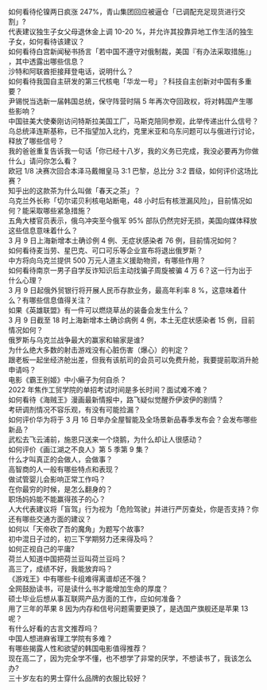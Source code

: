 如何看待伦镍两日疯涨 247%，青山集团回应被逼仓「已调配充足现货进行交割」?  
代表建议独生子女父母退休金上调 10-20 %，并允许其投靠异地工作生活的独生子女，如何看待该建议？  
如何看待白宫新闻秘书扬言「若中国不遵守对俄制裁，美国『有办法采取措施』」 ，其中透露出哪些信息？  
沙特和阿联酋拒接拜登电话，说明什么？  
如何看待我国自主研发的第三代核电「华龙一号」？科技自主创新对中国有多重要？  
尹锡悦当选新一届韩国总统，保守阵营时隔 5 年再次夺回政权，将对韩国产生哪些影响？  
中国驻美大使秦刚访问特斯拉美国工厂，马斯克陪同参观，此举传递出什么信号？  
乌总统泽连斯基称，已不指望加入北约，克里米亚和乌东问题可以与俄进行讨论，释放了哪些信号？  
我的爸爸重复告诉我一句话「你已经十八岁，我的义务已完成，我没必要再为你做什么」请问你怎么看？  
欧冠 1/8 决赛次回合本泽马戴帽皇马 3:1 巴黎，总比分 3:2 晋级，如何评价这场比赛？  
知乎出的这款茶为什么叫做「春天之茶」？  
乌克兰外长称「切尔诺贝利核电站断电，48 小时后有核泄漏风险」，目前情况如何？能采取哪些紧急措施？  
五角大楼官员表示，俄乌冲突至今俄军 95% 部队仍然完好无损，美国向媒体释放这些信息意味着什么？  
3 月 9 日上海新增本土确诊例 4 例、无症状感染者 76 例，目前情况如何？  
如何看待麦当劳、星巴克、可口可乐等企业宣布将退出俄罗斯？  
中方将向乌克兰提供 500 万元人道主义援助物资，有哪些作用？  
如何看待南京一男子自学反诈知识后主动找骗子周旋被骗 4 万 6？这一行为出于什么心理？  
3 月 9 日起俄外贸银行将开展人民币存款业务，最高年利率 8 %，这意味着什么？有哪些信息值得关注？  
如果《英雄联盟》有一件可以燃烧草丛的装备会发生什么？  
3 月 9 日截至 18 时上海新增本土确诊病例 4 例，本土无症状感染者 15 例，目前情况如何？  
俄罗斯与乌克兰战争最大的赢家和输家是谁?  
为什么绝大多数的射击游戏没有心脏伤害（爆心）的判定？  
跟老板一起坐经济舱出差，但我有该航司的会员可以免费升舱，我要提前取消升舱申请吗？  
电影《霸王别姬》中小癞子为何自杀？  
2022 年焦作工贸学院的单招考试时间是多长时间？面试难不难？  
如何看待《海贼王》漫画最新情报中，路飞疑似觉醒乔伊波伊的剧情？  
考研调剂情况不容乐观，有没有可能捡漏？  
如何评价华为将于 3 月 16 日举办全屋智能及全场景新品春季发布会？会发布哪些新品？  
武松去飞云浦前，施恩只送来一个烧鹅，为什么却让人很感动？  
如何评价《画江湖之不良人》第 5 季第 9  集？  
什么才叫真正的会做人，会做事？  
高智商的人一般有哪些特点和表现？  
做试管婴儿会影响正常工作吗？  
在你最穷的时候，是怎么翻身的？  
职场妈妈能不能赢得孩子的心？  
人大代表建议将「盲驾」行为视为「危险驾驶」并进行严厉查处，你是否支持？你还有哪些交通方面的建议？  
如何以「天帝砍了吾的魔角」为题写个故事?  
初中混日子过的，初三下学期努力还来得及吗？  
如何正视自己的平庸?  
荷兰人知道中国把荷兰豆叫荷兰豆吗？  
高三了，成绩不好，我能放弃吗？  
《游戏王》中有哪些卡组难得离谱却还不强？  
全网鼓励读书，可是读什么书才能增加生命的厚度？  
硕士毕业后想从事互联网产品方面的工作，应如何准备？  
用了三年的苹果 8 因为内存和信号问题需要更换了，是选国产旗舰还是苹果 13 呢？  
有什么好看的古言文推荐吗？  
中国人想进麻省理工学院有多难？  
有哪些揭露人性和欲望的韩国电影值得推荐？  
现在高二了，因为完全学不懂，也不想学了非常的厌学，不想读书了，我该怎么办?  
三十岁左右的男士穿什么品牌的衣服比较好？  
